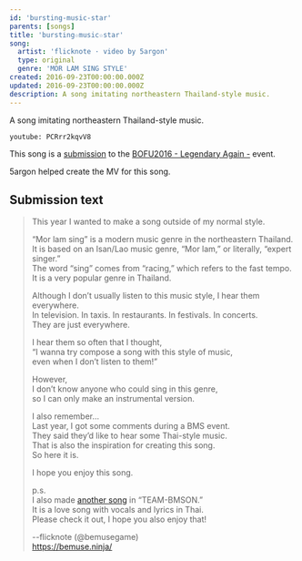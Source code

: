 ```yaml
---
id: 'bursting-music-star'
parents: [songs]
title: 'bursting☆music☆star'
song:
  artist: 'flicknote · video by 5argon'
  type: original
  genre: 'MOR LAM SING STYLE'
created: 2016-09-23T00:00:00.000Z
updated: 2016-09-23T00:00:00.000Z
description: A song imitating northeastern Thailand-style music.
---
```


A song imitating northeastern Thailand-style music.

`youtube: PCRrr2kqvV8`

This song is a [submission](http://manbow.nothing.sh/event/event.cgi?action=More_def&num=247&event=110) to the [BOFU2016 - Legendary Again -](http://bmsoffighters.net/bofu2016/) event.

5argon helped create the MV for this song.

## Submission text

> This year I wanted to make a song outside of my normal style.
>
> “Mor lam sing” is a modern music genre in the northeastern Thailand. \
> It is based on an Isan/Lao music genre, “Mor lam,” or literally, “expert singer.” \
> The word “sing” comes from “racing,” which refers to the fast tempo. \
> It is a very popular genre in Thailand.
>
> Although I don’t usually listen to this music style, I hear them everywhere. \
> In television. In taxis. In restaurants. In festivals. In concerts. \
> They are just everywhere.
>
> I hear them so often that I thought, \
> “I wanna try compose a song with this style of music, \
> even when I don’t listen to them!”
>
> However, \
> I don’t know anyone who could sing in this genre, \
> so I can only make an instrumental version.
>
> I also remember… \
> Last year, I got some comments during a BMS event. \
> They said they’d like to hear some Thai-style music. \
> That is also the inspiration for creating this song. \
> So here it is.
>
> I hope you enjoy this song.
>
> p.s. \
> I also made [another song](/music/everyday-evermore/) in “TEAM-BMSON.” \
> It is a love song with vocals and lyrics in Thai. \
> Please check it out, I hope you also enjoy that!
>
> --flicknote (@bemusegame) \
> https://bemuse.ninja/

